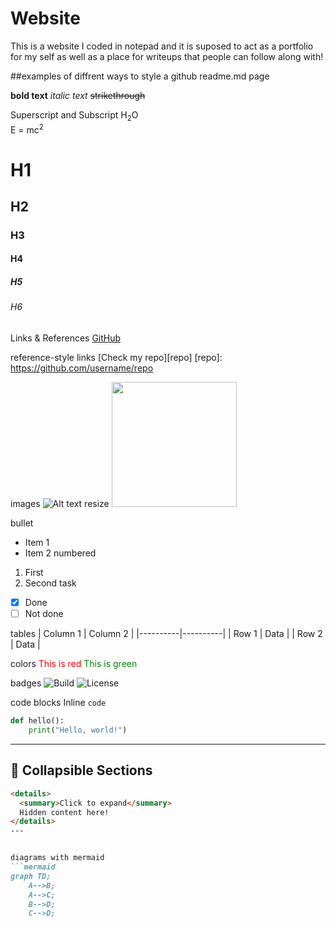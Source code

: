 # Website

This is a website I coded in notepad and it is suposed to act as a portfolio for my self as well as a place for writeups that people can follow along with!


##examples of diffrent ways to style a github readme.md page

**bold text**
*italic text*
~~strikethrough~~

Superscript and Subscript
H<sub>2</sub>O  
E = mc<sup>2</sup>

# H1
## H2
### H3
#### H4
##### H5
###### H6

Links & References
[GitHub](https://github.com)

reference-style links
[Check my repo][repo]
[repo]: https://github.com/username/repo

images
![Alt text](https://example.com/image.png)
resize
<img src="https://example.com/image.png" width="200">

bullet
- Item 1
- Item 2
numbered
1. First
2. Second
task
- [x] Done
- [ ] Not done

tables
| Column 1 | Column 2 |
|----------|----------|
| Row 1    | Data     |
| Row 2    | Data     |

colors
<span style="color: red;">This is red</span>
<span style="color: green;">This is green</span>

badges
![Build](https://img.shields.io/badge/build-passing-brightgreen)
![License](https://img.shields.io/badge/license-MIT-blue)

code blocks
Inline `code`
```python
def hello():
    print("Hello, world!")
```

---
## 📌 **Collapsible Sections**
```markdown
<details>
  <summary>Click to expand</summary>
  Hidden content here!
</details>
---


diagrams with mermaid
```mermaid
graph TD;
    A-->B;
    A-->C;
    B-->D;
    C-->D;













